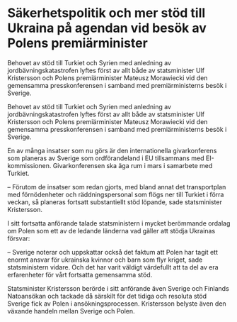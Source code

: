 # Säkerhetspolitik och mer stöd till Ukraina på agendan vid besök av Polens premiärminister

Behovet av stöd till Turkiet och Syrien med anledning av jordbävningskatastrofen lyftes först av allt både av statsminister Ulf Kristersson och Polens premiärminister Mateusz Morawiecki vid den gemensamma presskonferensen i samband med premiärministerns besök i Sverige.

Behovet av stöd till Turkiet och Syrien med anledning av jordbävningskatastrofen lyftes först av allt både av statsminister Ulf Kristersson och Polens premiärminister Mateusz Morawiecki vid den gemensamma presskonferensen i samband med premiärministerns besök i Sverige.

En av många insatser som nu görs är den internationella givarkonferens som planeras av Sverige som ordförandeland i EU tillsammans med EI-kommissionen. Givarkonferensen ska äga rum i mars i samarbete med Turkiet.

– Förutom de insatser som redan gjorts, med bland annat det transportplan med förnödenheter och räddningspersonal som flögs ner till Turkiet i förra veckan, så planeras fortsatt substantiellt stöd löpande, sade statsminister Kristersson.

I sitt fortsatta anförande talade statsministern i mycket berömmande ordalag om Polen som ett av de ledande länderna vad gäller att stödja Ukrainas försvar:

– Sverige noterar och uppskattar också det faktum att Polen har tagit ett enormt ansvar för ukrainska kvinnor och barn som flyr kriget, sade statsministern vidare. Och det har varit väldigt värdefullt att ta del av era erfarenheter för vårt fortsatta gemensamma stöd.

Statsminister Kristersson berörde i sitt anförande även Sverige och Finlands Natoansökan och tackade då särskilt för det tidiga och resoluta stöd Sverige fick av Polen i ansökningsprocessen. Kristersson belyste även den växande handeln mellan Sverige och Polen.
